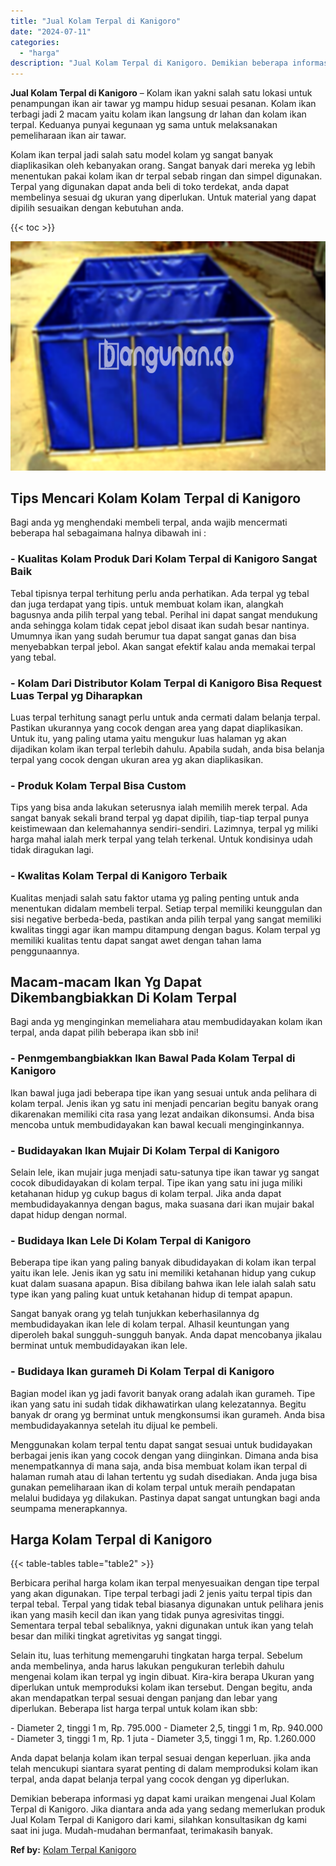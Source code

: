 ```yaml
---
title: "Jual Kolam Terpal di Kanigoro"
date: "2024-07-11"
categories: 
  - "harga"
description: "Jual Kolam Terpal di Kanigoro. Demikian beberapa informasi yg dapat kami uraikan mengenai Jual Kolam Terpal di Kanigoro. Jika diantara anda ada yang sedang m..."
---
```


**Jual Kolam Terpal di Kanigoro** – Kolam ikan yakni salah satu lokasi untuk penampungan ikan air tawar yg mampu hidup sesuai pesanan. Kolam ikan terbagi jadi 2 macam yaitu kolam ikan langsung dr lahan dan kolam ikan terpal. Keduanya punyai kegunaan yg sama untuk melaksanakan pemeliharaan ikan air tawar.

Kolam ikan terpal jadi salah satu model kolam yg sangat banyak diaplikasikan oleh kebanyakan orang. Sangat banyak dari mereka yg lebih menentukan pakai kolam ikan dr terpal sebab ringan dan simpel digunakan. Terpal yang digunakan dapat anda beli di toko terdekat, anda dapat membelinya sesuai dg ukuran yang diperlukan. Untuk material yang dapat dipilih sesuaikan dengan kebutuhan anda.

{{< toc >}}

![Jual Kolam Terpal di Kanigoro](/images/jual-kolam-terpal-13.png)

## Tips Mencari Kolam Kolam Terpal di Kanigoro

Bagi anda yg menghendaki membeli terpal, anda wajib mencermati beberapa hal sebagaimana halnya dibawah ini :

### \- Kualitas Kolam Produk Dari Kolam Terpal di Kanigoro Sangat Baik

Tebal tipisnya terpal terhitung perlu anda perhatikan. Ada terpal yg tebal dan juga terdapat yang tipis. untuk membuat kolam ikan, alangkah bagusnya anda pilih terpal yang tebal. Perihal ini dapat sangat mendukung anda sehingga kolam tidak cepat jebol disaat ikan sudah besar nantinya. Umumnya ikan yang sudah berumur tua dapat sangat ganas dan bisa menyebabkan terpal jebol. Akan sangat efektif kalau anda memakai terpal yang tebal.

### \- Kolam Dari Distributor Kolam Terpal di Kanigoro Bisa Request Luas Terpal yg Diharapkan

Luas terpal terhitung sanagt perlu untuk anda cermati dalam belanja terpal. Pastikan ukurannya yang cocok dengan area yang dapat diaplikasikan. Untuk itu, yang paling utama yaitu mengukur luas halaman yg akan dijadikan kolam ikan terpal terlebih dahulu. Apabila sudah, anda bisa belanja terpal yang cocok dengan ukuran area yg akan diaplikasikan.

### \- Produk Kolam Terpal Bisa Custom

Tips yang bisa anda lakukan seterusnya ialah memilih merek terpal. Ada sangat banyak sekali brand terpal yg dapat dipilih, tiap-tiap terpal punya keistimewaan dan kelemahannya sendiri-sendiri. Lazimnya, terpal yg miliki harga mahal ialah merk terpal yang telah terkenal. Untuk kondisinya udah tidak diragukan lagi.

### \- Kwalitas Kolam Terpal di Kanigoro Terbaik

Kualitas menjadi salah satu faktor utama yg paling penting untuk anda menentukan didalam membeli terpal. Setiap terpal memiliki keunggulan dan sisi negative berbeda-beda, pastikan anda pilih terpal yang sangat memiliki kwalitas tinggi agar ikan mampu ditampung dengan bagus. Kolam terpal yg memiliki kualitas tentu dapat sangat awet dengan tahan lama penggunaannya.

## Macam-macam Ikan Yg Dapat Dikembangbiakkan Di Kolam Terpal

Bagi anda yg menginginkan memeliahara atau membudidayakan kolam ikan terpal, anda dapat pilih beberapa ikan sbb ini!

### \- Penmgembangbiakkan Ikan Bawal Pada Kolam Terpal di Kanigoro

Ikan bawal juga jadi beberapa tipe ikan yang sesuai untuk anda pelihara di kolam terpal. Jenis ikan yg satu ini menjadi pencarian begitu banyak orang dikarenakan memiliki cita rasa yang lezat andaikan dikonsumsi. Anda bisa mencoba untuk membudidayakan kan bawal kecuali menginginkannya.

### \- Budidayakan Ikan Mujair Di Kolam Terpal di Kanigoro

Selain lele, ikan mujair juga menjadi satu-satunya tipe ikan tawar yg sangat cocok dibudidayakan di kolam terpal. Tipe ikan yang satu ini juga miliki ketahanan hidup yg cukup bagus di kolam terpal. Jika anda dapat membudidayakannya dengan bagus, maka suasana dari ikan mujair bakal dapat hidup dengan normal.

### \- Budidaya Ikan Lele Di Kolam Terpal di Kanigoro

Beberapa tipe ikan yang paling banyak dibudidayakan di kolam ikan terpal yaitu ikan lele. Jenis ikan yg satu ini memiliki ketahanan hidup yang cukup kuat dalam suasana apapun. Bisa dibilang bahwa ikan lele ialah salah satu type ikan yang paling kuat untuk ketahanan hidup di tempat apapun.

Sangat banyak orang yg telah tunjukkan keberhasilannya dg membudidayakan ikan lele di kolam terpal. Alhasil keuntungan yang diperoleh bakal sungguh-sungguh banyak. Anda dapat mencobanya jikalau berminat untuk membudidayakan ikan lele.

### \- Budidaya Ikan gurameh Di Kolam Terpal di Kanigoro

Bagian model ikan yg jadi favorit banyak orang adalah ikan gurameh. Tipe ikan yang satu ini sudah tidak dikhawatirkan ulang kelezatannya. Begitu banyak dr orang yg berminat untuk mengkonsumsi ikan gurameh. Anda bisa membudidayakannya setelah itu dijual ke pembeli.

Menggunakan kolam terpal tentu dapat sangat sesuai untuk budidayakan berbagai jenis ikan yang cocok dengan yang diinginkan. Dimana anda bisa menempatkannya di mana saja, anda bisa membuat kolam ikan terpal di halaman rumah atau di lahan tertentu yg sudah disediakan. Anda juga bisa gunakan pemeliharaan ikan di kolam terpal untuk meraih pendapatan melalui budidaya yg dilakukan. Pastinya dapat sangat untungkan bagi anda seumpama menerapkannya.

## Harga Kolam Terpal di Kanigoro

{{< table-tables table="table2" >}}

Berbicara perihal harga kolam ikan terpal menyesuaikan dengan tipe terpal yang akan digunakan. Tipe terpal terbagi jadi 2 jenis yaitu terpal tipis dan terpal tebal. Terpal yang tidak tebal biasanya digunakan untuk pelihara jenis ikan yang masih kecil dan ikan yang tidak punya agresivitas tinggi. Sementara terpal tebal sebaliknya, yakni digunakan untuk ikan yang telah besar dan miliki tingkat agretivitas yg sangat tinggi.

Selain itu, luas terhitung memengaruhi tingkatan harga terpal. Sebelum anda membelinya, anda harus lakukan pengukuran terlebih dahulu mengenai kolam ikan terpal yg ingin dibuat. Kira-kira berapa Ukuran yang diperlukan untuk memproduksi kolam ikan tersebut. Dengan begitu, anda akan mendapatkan terpal sesuai dengan panjang dan lebar yang diperlukan. Beberapa list harga terpal untuk kolam ikan sbb:

\- Diameter 2, tinggi 1 m, Rp. 795.000 - Diameter 2,5, tinggi 1 m, Rp. 940.000 - Diameter 3, tinggi 1 m, Rp. 1 juta - Diameter 3,5, tinggi 1 m, Rp. 1.260.000

Anda dapat belanja kolam ikan terpal sesuai dengan keperluan. jika anda telah mencukupi siantara syarat penting di dalam memproduksi kolam ikan terpal, anda dapat belanja terpal yang cocok dengan yg diperlukan.

Demikian beberapa informasi yg dapat kami uraikan mengenai Jual Kolam Terpal di Kanigoro. Jika diantara anda ada yang sedang memerlukan produk Jual Kolam Terpal di Kanigoro dari kami, silahkan konsultasikan dg kami saat ini juga. Mudah-mudahan bermanfaat, terimakasih banyak.

**Ref by:** [Kolam Terpal Kanigoro](https://id.wikipedia.org/wiki/Kolam)
